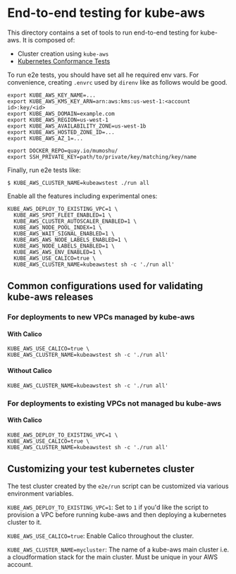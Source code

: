 # End-to-end testing for kube-aws

This directory contains a set of tools to run end-to-end testing for kube-aws.
It is composed of:

* Cluster creation using `kube-aws`
* [Kubernetes Conformance Tests](https://github.com/kubernetes/kubernetes/blob/master/docs/devel/e2e-tests.md#conformance-tests)

To run e2e tests, you should have set all he required env vars.
For convenience, creating `.envrc` used by `direnv` like as follows would be good.

```
export KUBE_AWS_KEY_NAME=...
export KUBE_AWS_KMS_KEY_ARN=arn:aws:kms:us-west-1:<account id>:key/<id>
export KUBE_AWS_DOMAIN=example.com
export KUBE_AWS_REGION=us-west-1
export KUBE_AWS_AVAILABILITY_ZONE=us-west-1b
export KUBE_AWS_HOSTED_ZONE_ID=...
export KUBE_AWS_AZ_1=...

export DOCKER_REPO=quay.io/mumoshu/
export SSH_PRIVATE_KEY=path/to/private/key/matching/key/name
```

Finally, run e2e tests like:

```
$ KUBE_AWS_CLUSTER_NAME=kubeawstest ./run all
```

Enable all the features including experimental ones:

```
KUBE_AWS_DEPLOY_TO_EXISTING_VPC=1 \
  KUBE_AWS_SPOT_FLEET_ENABLED=1 \
  KUBE_AWS_CLUSTER_AUTOSCALER_ENABLED=1 \
  KUBE_AWS_NODE_POOL_INDEX=1 \
  KUBE_AWS_WAIT_SIGNAL_ENABLED=1 \
  KUBE_AWS_AWS_NODE_LABELS_ENABLED=1 \
  KUBE_AWS_NODE_LABELS_ENABLED=1 \
  KUBE_AWS_AWS_ENV_ENABLED=1 \
  KUBE_AWS_USE_CALICO=true \
  KUBE_AWS_CLUSTER_NAME=kubeawstest sh -c './run all'
```

## Common configurations used for validating kube-aws releases

### For deployments to new VPCs managed by kube-aws

#### With Calico

```
KUBE_AWS_USE_CALICO=true \
KUBE_AWS_CLUSTER_NAME=kubeawstest sh -c './run all'
```

#### Without Calico

```
KUBE_AWS_CLUSTER_NAME=kubeawstest sh -c './run all'
```

### For deployments to existing VPCs not managed bu kube-aws

#### With Calico

```
KUBE_AWS_DEPLOY_TO_EXISTING_VPC=1 \
KUBE_AWS_USE_CALICO=true \
KUBE_AWS_CLUSTER_NAME=kubeawstest sh -c './run all'
```

## Customizing your test kubernetes cluster

The test cluster created by the `e2e/run` script can be customized via various environment variables.

`KUBE_AWS_DEPLOY_TO_EXISTING_VPC=1`: Set to `1` if you'd like the script to provision a VPC before running kube-aws and then deploying a kubernetes cluster to it.

`KUBE_AWS_USE_CALICO=true`: Enable Calico throughout the cluster.

`KUBE_AWS_CLUSTER_NAME=mycluster`: The name of a kube-aws main cluster i.e. a cloudformation stack for the main cluster. Must be unique in your AWS account.


